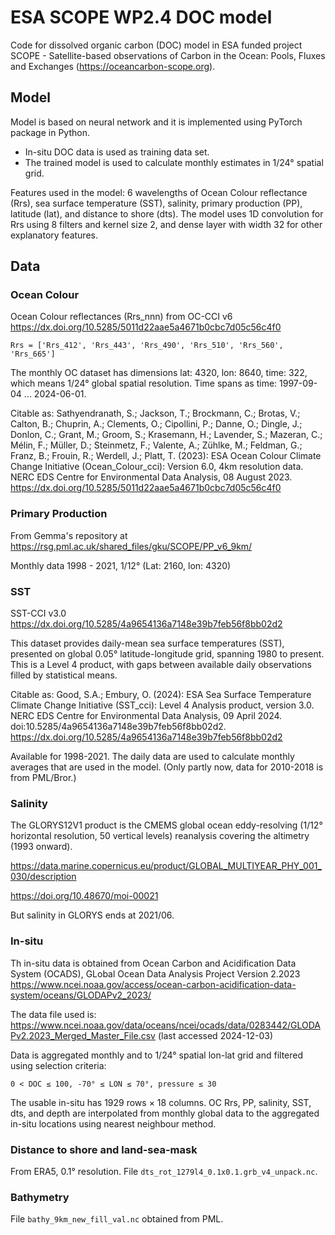 # ESA SCOPE WP2.4 DOC model

Code for dissolved organic carbon (DOC) model in ESA funded project SCOPE -
Satellite-based observations of Carbon in the Ocean: Pools, Fluxes and Exchanges (https://oceancarbon-scope.org).

## Model

Model is based on neural network and it is implemented using PyTorch package in Python.

 - In-situ DOC data is used as training data set.
 - The trained model is used to calculate monthly estimates in 1/24° spatial grid.
 
Features used in the model: 6 wavelengths of Ocean Colour reflectance (Rrs), sea surface temperature (SST), salinity, primary production (PP), latitude (lat), and distance to shore (dts).
The model uses 1D convolution for Rrs using 8 filters and kernel size 2, and dense layer with width 32 for other explanatory features.

## Data

### Ocean Colour

Ocean Colour reflectances (Rrs_nnn) from 
OC-CCI v6 https://dx.doi.org/10.5285/5011d22aae5a4671b0cbc7d05c56c4f0

```
Rrs = ['Rrs_412', 'Rrs_443', 'Rrs_490', 'Rrs_510', 'Rrs_560', 'Rrs_665']
```

The monthly OC dataset has dimensions lat: 4320, lon: 8640, time: 322, which means 1/24° global spatial resolution. Time spans as time: 1997-09-04 ... 2024-06-01.

Citable as: Sathyendranath, S.; Jackson, T.; Brockmann, C.; Brotas, V.; Calton, B.; Chuprin, A.; Clements, O.; Cipollini, P.; Danne, O.; Dingle, J.; Donlon, C.; Grant, M.; Groom, S.; Krasemann, H.; Lavender, S.; Mazeran, C.; Mélin, F.; Müller, D.; Steinmetz, F.; Valente, A.; Zühlke, M.; Feldman, G.; Franz, B.; Frouin, R.; Werdell, J.; Platt, T. (2023): ESA Ocean Colour Climate Change Initiative (Ocean_Colour_cci): Version 6.0, 4km resolution data. NERC EDS Centre for Environmental Data Analysis, 08 August 2023. https://dx.doi.org/10.5285/5011d22aae5a4671b0cbc7d05c56c4f0

###  Primary Production

From Gemma's repository at
https://rsg.pml.ac.uk/shared_files/gku/SCOPE/PP_v6_9km/

Monthly data 1998 - 2021, 1/12° (Lat: 2160, lon: 4320)

### SST

SST-CCI v3.0 https://dx.doi.org/10.5285/4a9654136a7148e39b7feb56f8bb02d2

This dataset provides daily-mean sea surface temperatures (SST), presented on global 0.05° latitude-longitude grid, spanning 1980 to present. This is a Level 4 product, with gaps between available daily observations filled by statistical means.

Citable as:  Good, S.A.; Embury, O. (2024): ESA Sea Surface Temperature Climate Change Initiative (SST_cci): Level 4 Analysis product, version 3.0. NERC EDS Centre for Environmental Data Analysis, 09 April 2024. doi:10.5285/4a9654136a7148e39b7feb56f8bb02d2. https://dx.doi.org/10.5285/4a9654136a7148e39b7feb56f8bb02d2

Available for 1998-2021. The daily data are used to calculate monthly averages that are used in the model. (Only partly now, data for 2010-2018 is from PML/Bror.)

### Salinity 

The GLORYS12V1 product is the CMEMS global ocean eddy-resolving (1/12° horizontal resolution, 50 vertical levels) reanalysis covering the altimetry (1993 onward).

https://data.marine.copernicus.eu/product/GLOBAL_MULTIYEAR_PHY_001_030/description

https://doi.org/10.48670/moi-00021

But salinity in GLORYS ends at 2021/06.


### In-situ

Th in-situ data is obtained from
Ocean Carbon and Acidification Data System (OCADS), GLobal Ocean Data Analysis Project Version 2.2023
https://www.ncei.noaa.gov/access/ocean-carbon-acidification-data-system/oceans/GLODAPv2_2023/

The data file used is:
https://www.ncei.noaa.gov/data/oceans/ncei/ocads/data/0283442/GLODAPv2.2023_Merged_Master_File.csv (last accessed 2024-12-03)

Data is aggregated monthly and to 1/24° spatial lon-lat grid and filtered using selection criteria:

    0 < DOC ≤ 100, -70° ≤ LON ≤ 70°, pressure ≤ 30

The usable in-situ has 1929 rows × 18 columns. OC Rrs, PP, salinity, SST, dts, and depth are interpolated from monthly global data to the aggregated in-situ locations using nearest neighbour method.

### Distance to shore and land-sea-mask

From ERA5, 0.1° resolution. File `dts_rot_1279l4_0.1x0.1.grb_v4_unpack.nc`.

### Bathymetry

File `bathy_9km_new_fill_val.nc` obtained from PML.

